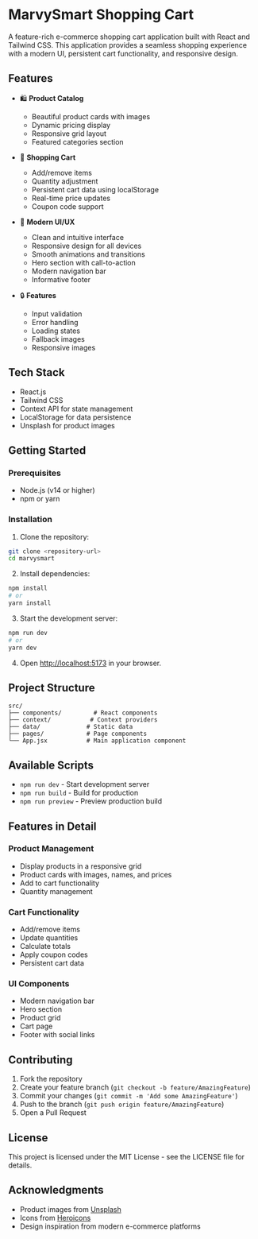 # MarvySmart Shopping Cart

A feature-rich e-commerce shopping cart application built with React and Tailwind CSS. This application provides a seamless shopping experience with a modern UI, persistent cart functionality, and responsive design.

## Features

- 🛍️ **Product Catalog**
  - Beautiful product cards with images
  - Dynamic pricing display
  - Responsive grid layout
  - Featured categories section

- 🛒 **Shopping Cart**
  - Add/remove items
  - Quantity adjustment
  - Persistent cart data using localStorage
  - Real-time price updates
  - Coupon code support

- 🎨 **Modern UI/UX**
  - Clean and intuitive interface
  - Responsive design for all devices
  - Smooth animations and transitions
  - Hero section with call-to-action
  - Modern navigation bar
  - Informative footer

- 🔒 **Features**
  - Input validation
  - Error handling
  - Loading states
  - Fallback images
  - Responsive images

## Tech Stack

- React.js
- Tailwind CSS
- Context API for state management
- LocalStorage for data persistence
- Unsplash for product images

## Getting Started

### Prerequisites

- Node.js (v14 or higher)
- npm or yarn

### Installation

1. Clone the repository:
```bash
git clone <repository-url>
cd marvysmart
```

2. Install dependencies:
```bash
npm install
# or
yarn install
```

3. Start the development server:
```bash
npm run dev
# or
yarn dev
```

4. Open [http://localhost:5173](http://localhost:5173) in your browser.

## Project Structure

```
src/
├── components/         # React components
├── context/           # Context providers
├── data/             # Static data
├── pages/            # Page components
└── App.jsx           # Main application component
```

## Available Scripts

- `npm run dev` - Start development server
- `npm run build` - Build for production
- `npm run preview` - Preview production build

## Features in Detail

### Product Management
- Display products in a responsive grid
- Product cards with images, names, and prices
- Add to cart functionality
- Quantity management

### Cart Functionality
- Add/remove items
- Update quantities
- Calculate totals
- Apply coupon codes
- Persistent cart data

### UI Components
- Modern navigation bar
- Hero section
- Product grid
- Cart page
- Footer with social links

## Contributing

1. Fork the repository
2. Create your feature branch (`git checkout -b feature/AmazingFeature`)
3. Commit your changes (`git commit -m 'Add some AmazingFeature'`)
4. Push to the branch (`git push origin feature/AmazingFeature`)
5. Open a Pull Request

## License

This project is licensed under the MIT License - see the LICENSE file for details.

## Acknowledgments

- Product images from [Unsplash](https://unsplash.com)
- Icons from [Heroicons](https://heroicons.com)
- Design inspiration from modern e-commerce platforms

